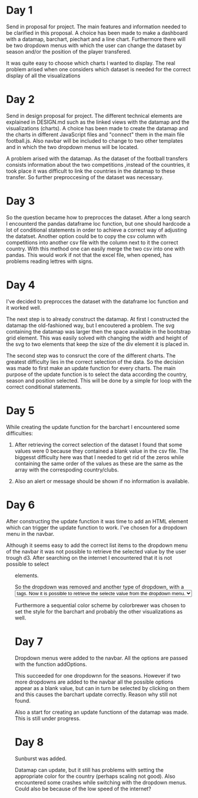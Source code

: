# Day 1

Send in proposal for project. The main features and information needed to be
clarified in this proposal. A choice has been made to make a dashboard with a
datamap, barchart, piechart and a line chart. Furthermore there will be two
dropdown menus with which the user can change the dataset by season and/or the
position of the player transfered.

It was quite easy to choose which charts I wanted to display. The real problem
arised when one considers which dataset is needed for the correct display of all
the visualizations


# Day 2

Send in design proposal for project. The different technical elements are explained
in DESIGN.md such as the linked views with the datamap and the visualizations
(charts). A choice has been made to create the datamap and the charts in different
JavaScript files and "connect" them in the main file football.js. Also navbar will
be included to change to two other templates and in which the two dropdown menus
will be located.

A problem arised with the datamap. As the dataset of the football transfers consists
information about the two competitions ,instead of the countries, it took place
it was difficult to link the countries in the datamap to these transfer. So further
preproccesing of the dataset was necessary.


# Day 3

So the question became how to preprocces the dataset. After a long search I encounterd
the pandas dataframe loc function, but one should hardcode a lot of conditional
statements in order to achieve a correct way of adjusting the datatset. Another
option could be to copy the csv column with competitions into another csv file with
the column next to it the correct country. With this method one can easily merge
the two csv into one with pandas. This would work if not that the excel file, when
opened, has problems reading lettres with signs.

# Day 4

I've decided to preprocces the dataset with the dataframe loc function and it
worked well.

The next step is to already construct the datamap. At first I constructed
the datamap the old-fashioned way, but I encoutered a problem. The svg containing
the datamap was larger then the space available in the bootstrap grid element.
This was easily solved with changing the width and height of the svg to two elements
that keep the size of the div element it is placed in.

The second step was to consruct the core of the different charts. The greatest
difficulty lies in the correct selection of the data. So the decision was made to
first make an update function for every charts. The main purpose of the update
function is to select the data according the country, season and position selected.
This will be done by a simple for loop with the correct conditional statements.

# Day 5

While creating the update function for the barchart I encountered some difficulties:

1. After retrieving the correct selection of the dataset I found that some values
   were 0 because they contained a blank value in the csv file. The biggesst difficulty here
   was that I needed to get rid of the zeros while containing the same order of
   the values as these are the same as the array with the correspoding country/clubs.

2. Also an alert or message should be shown if no information is available.

# Day 6

After constructing the update function it was time to add an HTML element which
can trigger the update function to work. I've chosen for a dropdown menu in the
navbar.

Although it seems easy to add the correct list items to the dropdown menu of the
navbar it was not possible to retrieve the selected value by the user trough d3.
After searching on the internet I encountered that it is not possible to select
<ul> elements.

So the dropdown was removed and another type of dropdown, with a <select> tag
was added with help of d3 and the options were added as <option> tags. Now it is
possible to retrieve the selecte value from the dropdown menu.

Furthermore a sequential color scheme by colorbrewer was chosen to set the style
for the barchart and probably the other visualizations as well.

# Day 7

Dropdown menus were added to the navbar. All the options are passed with the function
addOptions.

This succeeded for one dropdownn for the seasons. However if two more dropdowns
are added to the navbar all the possible options appear as a blank value, but can
in turn be selected by clicking on them and this causes the barchart update correctly.
Reason why still not found.

Also a start for creating an update functionn of the datamap was made. This is
still under progress.

# Day 8

Sunburst was added.

Datamap can update, but it still has problems with setting the appropriate color
for the country (perhaps scaling not good).
Also encountered some crashes while switching with the dropdown menus. Could also be
because of the low speed of the internet?
